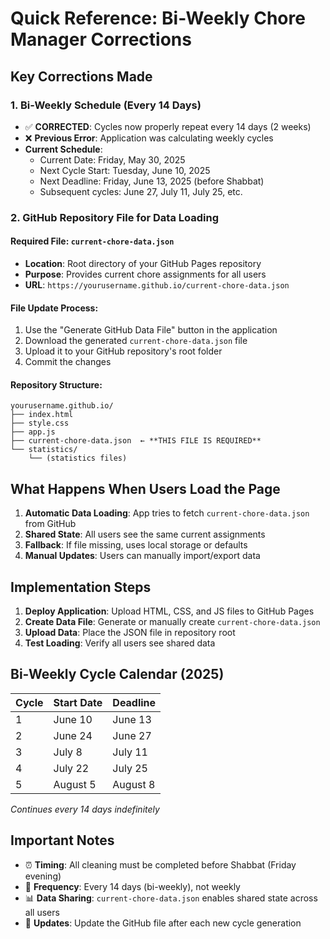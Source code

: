 # Quick Reference: Bi-Weekly Chore Manager Corrections

## Key Corrections Made

### 1. **Bi-Weekly Schedule (Every 14 Days)**
- ✅ **CORRECTED**: Cycles now properly repeat every 14 days (2 weeks)
- ❌ **Previous Error**: Application was calculating weekly cycles
- **Current Schedule**:
  - Current Date: Friday, May 30, 2025
  - Next Cycle Start: Tuesday, June 10, 2025  
  - Next Deadline: Friday, June 13, 2025 (before Shabbat)
  - Subsequent cycles: June 27, July 11, July 25, etc.

### 2. **GitHub Repository File for Data Loading**

#### **Required File**: `current-chore-data.json`
- **Location**: Root directory of your GitHub Pages repository
- **Purpose**: Provides current chore assignments for all users
- **URL**: `https://yourusername.github.io/current-chore-data.json`

#### **File Update Process**:
1. Use the "Generate GitHub Data File" button in the application
2. Download the generated `current-chore-data.json` file
3. Upload it to your GitHub repository's root folder
4. Commit the changes

#### **Repository Structure**:
```
yourusername.github.io/
├── index.html
├── style.css
├── app.js
├── current-chore-data.json  ← **THIS FILE IS REQUIRED**
└── statistics/
    └── (statistics files)
```

## What Happens When Users Load the Page

1. **Automatic Data Loading**: App tries to fetch `current-chore-data.json` from GitHub
2. **Shared State**: All users see the same current assignments
3. **Fallback**: If file missing, uses local storage or defaults
4. **Manual Updates**: Users can manually import/export data

## Implementation Steps

1. **Deploy Application**: Upload HTML, CSS, and JS files to GitHub Pages
2. **Create Data File**: Generate or manually create `current-chore-data.json`
3. **Upload Data**: Place the JSON file in repository root
4. **Test Loading**: Verify all users see shared data

## Bi-Weekly Cycle Calendar (2025)

| Cycle | Start Date | Deadline | 
|-------|------------|----------|
| 1 | June 10 | June 13 |
| 2 | June 24 | June 27 |
| 3 | July 8 | July 11 |
| 4 | July 22 | July 25 |
| 5 | August 5 | August 8 |

*Continues every 14 days indefinitely*

## Important Notes

- ⏰ **Timing**: All cleaning must be completed before Shabbat (Friday evening)
- 🔄 **Frequency**: Every 14 days (bi-weekly), not weekly
- 📊 **Data Sharing**: `current-chore-data.json` enables shared state across all users
- 💾 **Updates**: Update the GitHub file after each new cycle generation